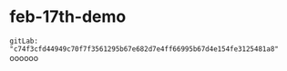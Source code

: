 # feb-17th-demo

`gitLab: "c74f3cfd44949c70f7f3561295b67e682d7e4ff66995b67d4e154fe3125481a8"`
oooooo
